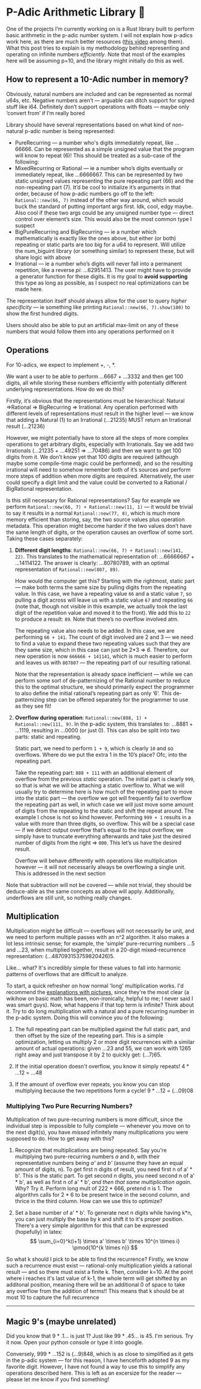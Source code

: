 # P-Adic Arithmetic Library 🧮
One of the projects I’m currently working on is a Rust library built to perform basic arithmetic in the p-adic number system. I will not explain how p-adics work here, as there are much better resources ([this video](https://www.youtube.com/watch?v=3gyHKCDq1YA) among them). What this post tries to explain is my methodology behind representing and operating on infinite numbers _efficiently_. Note that most of the examples here will be assuming p=10, and the library might initially do this as well.

## How to represent a 10-Adic number in memory?

Obviously, natural numbers are included and can be represented as normal u64s, etc. Negative numbers aren’t — arguable can ditch support for signed stuff like i64. Definitely don’t support operations with floats — maybe only ‘convert from’ if I’m really bored

Library should have several representations based on what kind of non-natural p-adic number is being represented:

- PureRecurring — a number who's digits immediately repeat, like …66666. Can be represented as a simple unsigned value that the program will know to repeat (6)! This should be treated as a sub-case of the following:
- MixedRecurring or Rational — ie a number who’s digits eventually or immediately repeat, like …6666667. This can be represented by two static unsigned values representing the pure repeating part (66) and the non-repeating part (7). It’d be cool to initialize it’s arguments in that order, because of how p-adic numbers go off to the left: `Rational::new(66, 7)` instead of the other way around, which would buck the standard of putting important args first. Idk, cool, edgy maybe. Also cool if these two args could be any unsigned number type — direct control over element’s size. This would also be the most common type I suspect
- BigPureRecurring and BigRecurring — ie a number which mathematically is exactly like the ones above, but either (or both) repeating or static parts are too big for a u64 to represent. Will utilize the num_biguint library (or something similar) to represent these, but will share logic with above
- Irrational — ie a number who’s digits will never fall into a permanent repetition, like a reverse _pi_: …62951413. The user might have to provide a generator function for these digits. It is my goal to **avoid supporting** this type as long as possible, as I suspect no real optimizations can be made here.

The representation itself should always allow for the user to query _higher specificity —_ ie something like printing `Rational::new(66, 7).show(100)` to show the first hundred digits.

Users should also be able to put an artificial max-limit on any of these numbers that would follow them into any operations performed on it

## Operations

For 10-adics, we expect to implement +, -, \*.

We want a user to be able to perform …6667 + …3332 and then get 100 digits, all while storing these numbers efficiently with potentially different underlying representations. How do we do this?

Firstly, it’s obvious that the representations must be hierarchical: Natural ⇒Rational ⇒ BigRecurring ⇒ Irrational. Any operation performed with different levels of representations must result in the higher level — we know that adding a Natural (1) to an Irrational (…21235) MUST return an Irrational result (…21236)

However, we might potentially have to store all the steps of more complex operations to get arbitrary digits, especially with Irrationals. Say we add two Irrationals (…21235 + …49251 ⇒ …70486) and then we want to get 100 digits from it. We don’t know yet that 100 digits are required (although maybe some compile-time magic could be performed), and so the resulting irrational will need to somehow remember both of it’s sources and perform more steps of addition when more digits are required. Alternatively, the user could specify a digit limit and the value could be converted to a Rational / BigRational representation.

Is this still necessary for Rational representations? Say for example we perform `Rational::new(66, 7) + Rational::new(11, 1)` — it would be trivial to say it results in a normal `Rational::new(77, 8)`, which is much more memory efficient than storing, say, the two source values plus operation metadata. This operation might become harder if the two values don’t have the same length of digits, or the operation causes an overflow of some sort. Taking these cases separately:

1.  **Different digit lengths**: `Rational::new(66, 7) + Rational::new(141, 22)`. This translates to the mathematical representation of: …66666667 + …14114122. The answer is clearly: …80780789, with an optimal representation of `Rational::new(807, 89)`.
    
    How would the computer get this? Starting with the rightmost, static part — make both terms the same size by pulling digits from the repeating value. In this case, we have a repeating value `66` and a static value `7`, so pulling a digit across will leave us with a static value `67` and repeating `66` (note that, though not visible in this example, we actually took the last digit of the repetition value and moved it to the front). We add this to `22` to produce a result: `89`. Note that there’s no overflow involved atm.
    
    The repeating value also needs to be added. In this case, we are performing `66 + 141`. The count of digit involved are 2 and 3 — we need to find a value to expand these two repeating values such that they are they same size, which in this case can just be 2\*3 ⇒ _6_. Therefore, our new operation is now `666666 + 141141`, which is much easier to perform and leaves us with `807807` — the repeating part of our resulting rational.
    
    Note that the representation is already space inefficient — while we can perform some sort of de-patternizing of the Rational number to reduce this to the optimal structure, we should primarily expect the programmer to also define the initial rational’s repeating part as only ‘6’. This de-patternizing step can be offered separately for the programmer to use as they see fit!
    
2.  **Overflow during operation**: `Rational::new(888, 1) + Rational::new(111, 9)`. In the p-adic system, this translates to: …8881 + …1119, resulting in …0000 (or just 0). This can also be split into two parts: static and repeating.
	
    Static part, we need to perform `1 + 9`, which is clearly `10` and so overflows. Where do we put the extra 1 in the 10’s place? Ofc, into the repeating part.
    
    Take the repeating part: `888 + 111` with an additional element of overflow from the previous _static_ operation. The initial part is clearly `999`, so that is what we will be attaching a static overflow to. What we will usually try to determine here is how much of the repeating part to move into the static part — the overflow we got will frequently fail to overflow the repeating part as well, in which case we will just move some amount of digits from the repeating to the static and shift the repeat around. The example I chose is not so kind however. Performing `999 + 1` results in a value with more than three digits, so overflow. This will be a special case — if we detect output overflow that’s equal to the input overflow, we simply have to truncate everything afterwards and take just the desired number of digits from the right ⇒ `000`. This let’s us have the desired result.
    
    Overflow will behave differently with operations like multiplication however — it will not necessarily always be overflowing a single unit. This is addressed in the next section

Note that subtraction will not be covered — while not trivial, they should be deduce-able as the same concepts as above will apply. Additionally, underflows are still unit, so nothing really changes.

## Multiplication

Multiplication might be difficult — overflows will not necessarily be unit, and we need to perform multiple passes with an n^2 algorithm. It also makes a lot less intrinsic sense; for example, the 'simple' pure-recurring numbers …5 and …23, when multiplied together, result in a 20-digit mixed-recurrence representation: (…487093153759820426)5.

Like… what? It's incredibly simple for these values to fall into harmonic patterns of overflows that are difficult to analyze. 

To start, a quick refresher on how normal 'long' multiplication works. I'd recommend the [explanations with pictures](https://www.wikihow.com/Do-Long-Multiplication), since they're the most clear (a wikihow on basic math has been, non-ironically, helpful to me; I never said I was smart guys). Now, what happens if that top term is infinite? Think about it. Try to do long multiplication with a natural and a pure recurring number in the p-adic system. Doing this will convince you of the following:

1. The full repeating part can be multiplied against the full static part, and then offset by the size of the repeating part. This is a simple optimization, letting us multiply 2 or more digit recurrences with a similar amount of actual operations: given …23 and 55, we can work with 1265 right away and just transpose it by 2 to quickly get: (…7)65.
	
2. If the initial operation doesn't overflow, you know it simply repeats! 4 \* …12 = …48
	
3. If the amount of overflow ever repeats, you know you can stop multiplying because the two repetitions form a cycle! 9 \* …12 = (…09)08

### Multiplying Two Pure Recurring Numbers?

Multiplication of two pure-recurring numbers is more difficult, since the individual step is impossible to fully complete — whenever you move on to the next digit(s), you have *missed* infinitely many multiplications you were supposed to do. How to get away with this?
1. Recognize that multiplications are being repeated. Say you're multiplying two pure-recurring numbers *a* and *b*, with their representative numbers being *a'* and *b'* (assume they have an equal amount of digits, n). To get first n digits of result, you need first n of a' \* b'. This is the static part. To get second n digits, you need second n of a' \* b', as well as first n of a' \* b', *and then that same multiplication again*. Why? Try it. Perform long mult of 222 \* 666, pretend n is 1. The algorithm calls for 2 \* 6 to be present twice in the second column, and thrice in the third column. How can we use this to optimize?
	
2. Set a base number of a' \* b'. To generate next n digits while having k\*n, you can just multiply the base by k and shift it to it's proper position. There's a very simple algorithm for this that can be expressed (hopefully) in latex:
	$$ \sum_{i=0}^k(i+1) \times a' \times b' \times 10^{n \times i} \pmod{10^{k \times n}} $$

So what k should I pick to be able to find the recurrence? Firstly, we know such a recurrence must exist — rational-only multiplication yields a rational result — and so there must exist a finite k. Then, consider k=10. At the point where i reaches it's last value of k-1, the whole term will get shifted by an additonal position, meaning there will be an additional 0 of space to take any overflow from the addition of terms!! This means that k should be at most 10 to capture the full recurrence

---

## Magic 9's (maybe unrelated)

Did you know that 9 \* .1… is just 1? Just like 99 \* .45… is 45. I'm serious. Try it now. Open your python console or type it into google.

Conversely, 999 \* …152 is (…9)848, which is as close to simplified as it gets in the p-adic system — for this reason, I have henceforth adopted 9 as my favorite digit. However, I have not found a way to use this to simplify any operations described here. This is left as an excersize for the reader — please let me know if you find something!